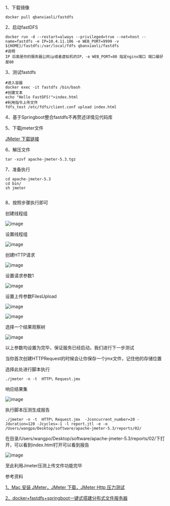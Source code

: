 1、下载镜像

```
docker pull qbanxiaoli/fastdfs
```

2、启动fastDFS



```
docker run -d --restart=always --privileged=true --net=host --name=fastdfs -e IP=10.4.11.106 -e WEB_PORT=9999 -v ${HOME}/fastdfs:/var/local/fdfs qbanxiaoli/fastdfs
#说明
IP 后面是你的服务器公网ip或者虚拟机的IP，-e WEB_PORT=80 指定nginx端口 端口最好是80

```

3、测试fastdfs

```
#进入容器
docker exec -it fastdfs /bin/bash
#创建文本
echo "Hello FastDFS!">index.html
#利用指令上传文件
fdfs_test /etc/fdfs/client.conf upload index.html
```

4、基于Springboot整合fastdfs不再赘述详情见代码库

5、下载jmeter文件

[JMeter 下载链接](http://jmeter.apache.org/download_jmeter.cgi)

6、解压文件

```
tar -xzvf apache-jmeter-5.3.tgz 
```

7、准备执行

```
cd apache-jmeter-5.3
cd bin/
sh jmeter
 
```

8、按照步骤执行即可

创建线程组

![image](https://user-images.githubusercontent.com/62863976/87127931-5e9c4e00-c2c1-11ea-9ebc-f104fd184530.png)

设置线程组

![image](https://user-images.githubusercontent.com/62863976/87128053-8db2bf80-c2c1-11ea-8d6d-5b7f60377ffa.png)

创建HTTP请求

![image](https://user-images.githubusercontent.com/62863976/87128202-cfdc0100-c2c1-11ea-8981-c4a2a96c3578.png)

设置请求参数1

![image](https://user-images.githubusercontent.com/62863976/87128478-424ce100-c2c2-11ea-9661-00f8111293c8.png)

设置上传参数FilesUpload

![image](https://user-images.githubusercontent.com/62863976/87128666-99eb4c80-c2c2-11ea-980f-4c3afc253331.png)

![image](https://user-images.githubusercontent.com/62863976/87129044-475e6000-c2c3-11ea-8bee-b66d549daa0c.png)

选择一个结果观察树

![image](https://user-images.githubusercontent.com/62863976/87130134-023b2d80-c2c5-11ea-8fc1-01f3ce317f75.png)

以上参数均设置为完毕，保证服务已经启动，我们进行下一步测试

当你首次创建HTTPRequest的时候会让你保存一个jmx文件，记住他的存储位置

选择此处进行脚本执行

```
./jmeter -n -t  HTTP\ Request.jmx 

```

响应结果集

![image](https://user-images.githubusercontent.com/62863976/87130662-d66c7780-c2c5-11ea-8db7-54b9a38ecc61.png)

执行脚本压测生成报告

```
./jmeter -n -t  HTTP\ Request.jmx  -Jconcurrent_number=20 -Jduration=120 -Jcycles=-1 -l report.jtl -e -o  /Users/wangpo/Desktop/software/apache-jmeter-5.3/reports/02/
```

在目录/Users/wangpo/Desktop/software/apache-jmeter-5.3/reports/02/下打开，可以看到index.html打开可以看到报告

![image](https://user-images.githubusercontent.com/62863976/87131081-76c29c00-c2c6-11ea-8e90-f2a84ffab128.png)

至此利用Jmeter压测上传文件功能完毕



参考资料

[1、Mac 安装 JMeter，JMeter 下载，JMeter Http 压力测试](https://www.sojson.com/blog/264.html)

[2、docker+fastdfs+springboot一键式搭建分布式文件服务器](https://blog.csdn.net/qq_37759106/article/details/82981023?utm_medium=distribute.pc_relevant.none-task-blog-BlogCommendFromMachineLearnPai2-2.nonecase&depth_1-utm_source=distribute.pc_relevant.none-task-blog-BlogCommendFromMachineLearnPai2-2.nonecase)

